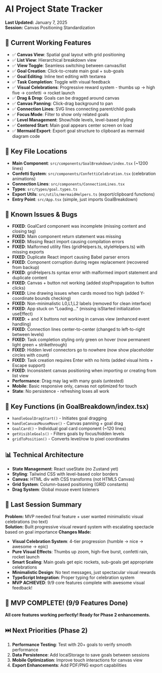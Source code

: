 # AI Project State Tracker
**Last Updated:** January 7, 2025  
**Session:** Canvas Positioning Standardization

## 🎯 Current Working Features
- ✅ **Canvas View**: Spatial goal layout with grid positioning
- ✅ **List View**: Hierarchical breakdown view
- ✅ **View Toggle**: Seamless switching between canvas/list
- ✅ **Goal Creation**: Click-to-create main goal + sub-goals
- ✅ **Goal Editing**: Inline text editing with textarea
- ✅ **Task Completion**: Toggle with visual feedback
- ✅ **Visual Celebrations**: Progressive reward system - thumbs up → high five → confetti → rocket launch
- ✅ **Drag & Drop**: Goals can be dragged around canvas
- ✅ **Canvas Panning**: Click-drag background to pan
- ✅ **Connection Lines**: SVG lines connecting parent/child goals
- ✅ **Focus Mode**: Filter to show only related goals
- ✅ **Level Management**: Show/hide levels, level-based styling
- ✅ **Centered Start**: Main goal appears center screen on load
- ✅ **Mermaid Export**: Export goal structure to clipboard as mermaid diagram code

## 🔧 Key File Locations
- **Main Component**: `src/components/GoalBreakdown/index.tsx` (~1200 lines)
- **Confetti System**: `src/components/ConfettiCelebration.tsx` (celebration animations)
- **Connection Lines**: `src/components/ConnectionLines.tsx`
- **Types**: `src/types/goal.types.ts`
- **Export Utils**: `src/utils/mermaidHelpers.ts` (export/clipboard functions)
- **Entry Point**: `src/App.tsx` (simple, just imports GoalBreakdown)

## 🚨 Known Issues & Bugs
- **FIXED**: GoalCard component was incomplete (missing content and closing tag)
- **FIXED**: Main component return statement was missing 
- **FIXED**: Missing React import causing compilation errors
- **FIXED**: Malformed utility files (gridHelpers.ts, styleHelpers.ts) with missing exports
- **FIXED**: Duplicate React import causing Babel parser errors
- **FIXED**: Component corruption during regex replacement (recovered from backup)
- **FIXED**: gridHelpers.ts syntax error with malformed import statement and duplicate content
- **FIXED**: Canvas + button not working (added stopPropagation to button clicks)
- **FIXED**: Line drawing issues when cards moved too high (added Y-coordinate bounds checking)
- **FIXED**: Non-minimalistic L0,L1,L2 labels (removed for clean interface)
- **FIXED**: App stuck on "Loading..." (missing isStarted initialization useEffect)
- **FIXED**: + and X buttons not working in canvas view (enhanced event handling)
- **FIXED**: Connection lines center-to-center (changed to left-to-right between levels)
- **FIXED**: Task completion styling only green on hover (now permanent light green + strikethrough)
- **FIXED**: Hidden level connectors go to nowhere (now show placeholder circles with count)
- **FIXED**: Task creation requires Enter with no hints (added visual hints + Escape support)
- **FIXED**: Inconsistent canvas positioning when importing or creating from list view  
- **Performance**: Drag may lag with many goals (untested)
- **Mobile**: Basic responsive only, canvas not optimized for touch
- **State**: No persistence - refreshing loses all work

## 🎨 Key Functions (in GoalBreakdown/index.tsx)
- `handleGoalDragStart()` - Initiates goal dragging
- `handleCanvasMouseMove()` - Canvas panning + goal drag
- `GoalCard()` - Individual goal card component (~120 lines)
- `getVisibleGoals()` - Filters goals by focus/hidden levels
- `gridToPosition()` - Converts level/row to pixel coordinates

## 📊 Technical Architecture
- **State Management**: React useState (no Zustand yet)
- **Styling**: Tailwind CSS with level-based color borders
- **Canvas**: HTML div with CSS transforms (not HTML5 Canvas)
- **Grid System**: Column-based positioning (GRID constants)
- **Drag System**: Global mouse event listeners

## 🔄 Last Session Summary
**Problem:** MVP needed final feature + user wanted minimalistic visual celebrations (no text)  
**Solution:** Built progressive visual reward system with escalating spectacle based on goal importance
**Changes Made:**
- **Visual Celebration System**: 4-tier progression (humble → nice → awesome → epic)
- **Pure Visual Effects**: Thumbs up zoom, high-five burst, confetti rain, rocket launch
- **Smart Scaling**: Main goals get epic rockets, sub-goals get appropriate celebrations
- **Minimalistic Design**: No text messages, just spectacular visual rewards
- **TypeScript Integration**: Proper typing for celebration system
- **MVP ACHIEVED**: 9/9 core features complete with awesome visual feedback!

## 🎉 MVP COMPLETE! (9/9 Features Done)

**All core features working perfectly! Ready for Phase 2 enhancements.**

## ⏭️ Next Priorities (Phase 2)
1. **Performance Testing**: Test with 20+ goals to verify smooth performance
2. **Data Persistence**: Add localStorage to save goals between sessions
3. **Mobile Optimization**: Improve touch interactions for canvas view
4. **Export Enhancements**: Add PDF/PNG export capabilities
